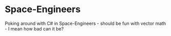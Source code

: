 # Space-Engineers
Poking around with C# in Space-Engineers - should be fun with vector math - I mean how bad can it be?
